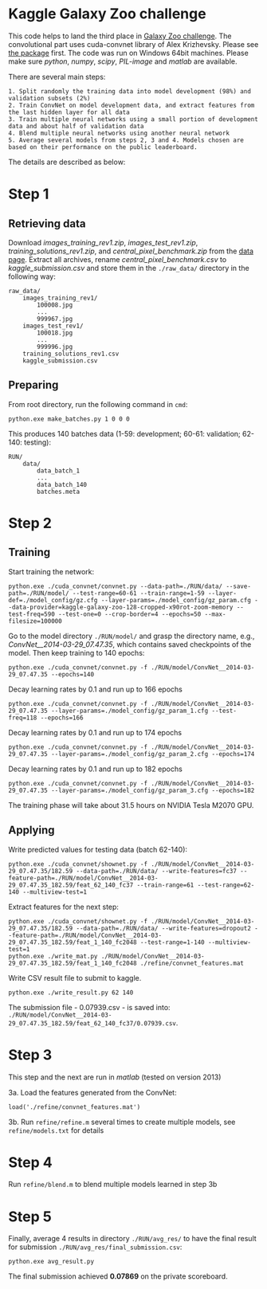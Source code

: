 Kaggle Galaxy Zoo challenge
===========================

This code helps to land the third place in [Galaxy Zoo challenge](https://www.kaggle.com/c/galaxy-zoo-the-galaxy-challenge). The convolutional part uses cuda-convnet library of Alex Krizhevsky. Please see [the package](https://code.google.com/p/cuda-convnet/) first. The code was run on Windows 64bit machines. Please make sure *python*, *numpy*, *scipy*, *PIL-image* and *matlab* are available.

There are several main steps:

	1. Split randomly the training data into model development (98%) and validation subsets (2%)
	2. Train ConvNet on model development data, and extract features from the last hidden layer for all data
	3. Train multiple neural networks using a small portion of development data and about half of validation data
	4. Blend multiple neural networks using another neural network
	5. Average several models from steps 2, 3 and 4. Models chosen are based on their performance on the public leaderboard.

The details are described as below:

Step 1
===================================================================================================

Retrieving data
---------------

Download *images_training_rev1.zip*, *images_test_rev1.zip*, *training_solutions_rev1.zip*, and *central_pixel_benchmark.zip* from the [data page](https://www.kaggle.com/c/galaxy-zoo-the-galaxy-challenge/data). Extract all archives, rename *central_pixel_benchmark.csv* to *kaggle_submission.csv* and store them in the `./raw_data/` directory in the following way:

	raw_data/
		images_training_rev1/
			100008.jpg
			...
			999967.jpg
		images_test_rev1/
			100018.jpg
			...
			999996.jpg
		training_solutions_rev1.csv
		kaggle_submission.csv

Preparing
-----------

From root directory, run the following command in `cmd`:

	python.exe make_batches.py 1 0 0 0

This produces 140 batches data (1-59: development; 60-61: validation; 62-140: testing):
	
	RUN/
		data/
			data_batch_1
			...
			data_batch_140
			batches.meta

Step 2
===================================================================================================

Training
--------

Start training the network:

	python.exe ./cuda_convnet/convnet.py --data-path=./RUN/data/ --save-path=./RUN/model/ --test-range=60-61 --train-range=1-59 --layer-def=./model_config/gz.cfg --layer-params=./model_config/gz_param.cfg --data-provider=kaggle-galaxy-zoo-128-cropped-x90rot-zoom-memory --test-freq=590 --test-one=0 --crop-border=4 --epochs=50 --max-filesize=100000

Go to the model directory `./RUN/model/` and grasp the directory name, e.g., *ConvNet__2014-03-29_07.47.35*, which contains saved checkpoints of the model. Then keep training to 140 epochs:

	python.exe ./cuda_convnet/convnet.py -f ./RUN/model/ConvNet__2014-03-29_07.47.35 --epochs=140

Decay learning rates by 0.1 and run up to 166 epochs

	python.exe ./cuda_convnet/convnet.py -f ./RUN/model/ConvNet__2014-03-29_07.47.35 --layer-params=./model_config/gz_param_1.cfg --test-freq=118 --epochs=166

Decay learning rates by 0.1 and run up to 174 epochs

	python.exe ./cuda_convnet/convnet.py -f ./RUN/model/ConvNet__2014-03-29_07.47.35 --layer-params=./model_config/gz_param_2.cfg --epochs=174

Decay learning rates by 0.1 and run up to 182 epochs

	python.exe ./cuda_convnet/convnet.py -f ./RUN/model/ConvNet__2014-03-29_07.47.35 --layer-params=./model_config/gz_param_3.cfg --epochs=182

The training phase will take about 31.5 hours on NVIDIA Tesla M2070 GPU.

Applying
--------

Write predicted values for testing data (batch 62-140):

	python.exe ./cuda_convnet/shownet.py -f ./RUN/model/ConvNet__2014-03-29_07.47.35/182.59 --data-path=./RUN/data/ --write-features=fc37 --feature-path=./RUN/model/ConvNet__2014-03-29_07.47.35_182.59/feat_62_140_fc37 --train-range=61 --test-range=62-140 --multiview-test=1

Extract features for the next step:

	python.exe ./cuda_convnet/shownet.py -f ./RUN/model/ConvNet__2014-03-29_07.47.35/182.59 --data-path=./RUN/data/ --write-features=dropout2 --feature-path=./RUN/model/ConvNet__2014-03-29_07.47.35_182.59/feat_1_140_fc2048 --test-range=1-140 --multiview-test=1
	python.exe ./write_mat.py ./RUN/model/ConvNet__2014-03-29_07.47.35_182.59/feat_1_140_fc2048 ./refine/convnet_features.mat

Write CSV result file to submit to kaggle.
	
	python.exe ./write_result.py 62 140

The submission file - 0.07939.csv - is saved into: `./RUN/model/ConvNet__2014-03-29_07.47.35_182.59/feat_62_140_fc37/0.07939.csv`.
	

Step 3
===================================================================================================

This step and the next are run in *matlab* (tested on version 2013)

3a. Load the features generated from the ConvNet:

	load('./refine/convnet_features.mat')

3b. Run `refine/refine.m` several times to create multiple models, see `refine/models.txt` for details

Step 4
===================================================================================================

Run `refine/blend.m` to blend multiple models learned in step 3b
	

Step 5
===================================================================================================

Finally, average 4 results in directory `./RUN/avg_res/` to have the final result for submission `./RUN/avg_res/final_submission.csv`:

	python.exe avg_result.py

The final submission achieved **0.07869** on the private scoreboard.
